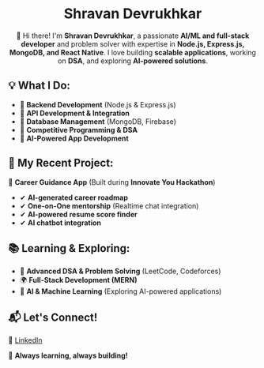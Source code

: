 <h1 align="center">Shravan Devrukhkar</h1>

<p align="center">
  👋 Hi there! I'm <b>Shravan Devrukhkar</b>, a passionate <b>AI/ML and full-stack developer</b> and problem solver with expertise in <b>Node.js, Express.js, MongoDB, and React Native</b>. I love building <b>scalable applications</b>, working on <b>DSA</b>, and exploring <b>AI-powered solutions</b>.
</p>

<h2>💡 What I Do:</h2>
<ul>
  <li>🔹 <b>Backend Development</b> (Node.js & Express.js)</li>
  <li>🔹 <b>API Development & Integration</b></li>
  <li>🔹 <b>Database Management</b> (MongoDB, Firebase)</li>
  <li>🔹 <b>Competitive Programming & DSA</b></li>
  <li>🔹 <b>AI-Powered App Development</b></li>
</ul>

<h2>🚀 My Recent Project:</h2>
<p>📌 <b>Career Guidance App</b> (Built during <b>Innovate You Hackathon</b>)</p>
<ul>
  <li>✔ <b>AI-generated career roadmap</b></li>
  <li>✔ <b>One-on-One mentorship</b> (Realtime chat integration)</li>
  <li>✔ <b>AI-powered resume score finder</b></li>
  <li>✔ <b>AI chatbot integration</b></li>
</ul>

<h2>📚 Learning & Exploring:</h2>
<ul>
  <li>📖 <b>Advanced DSA & Problem Solving</b> (LeetCode, Codeforces)</li>
  <li>🌍 <b>Full-Stack Development (MERN)</b></li>
  <li>🤖 <b>AI & Machine Learning</b> (Exploring AI-powered applications)</li>
</ul>

<h2>📬 Let's Connect!</h2>
<p>📌 <a href="https://www.linkedin.com/in/shravandevrukhkar/" target="_blank">LinkedIn</a></p>

<p>🚀 <b>Always learning, always building!</b></p>
